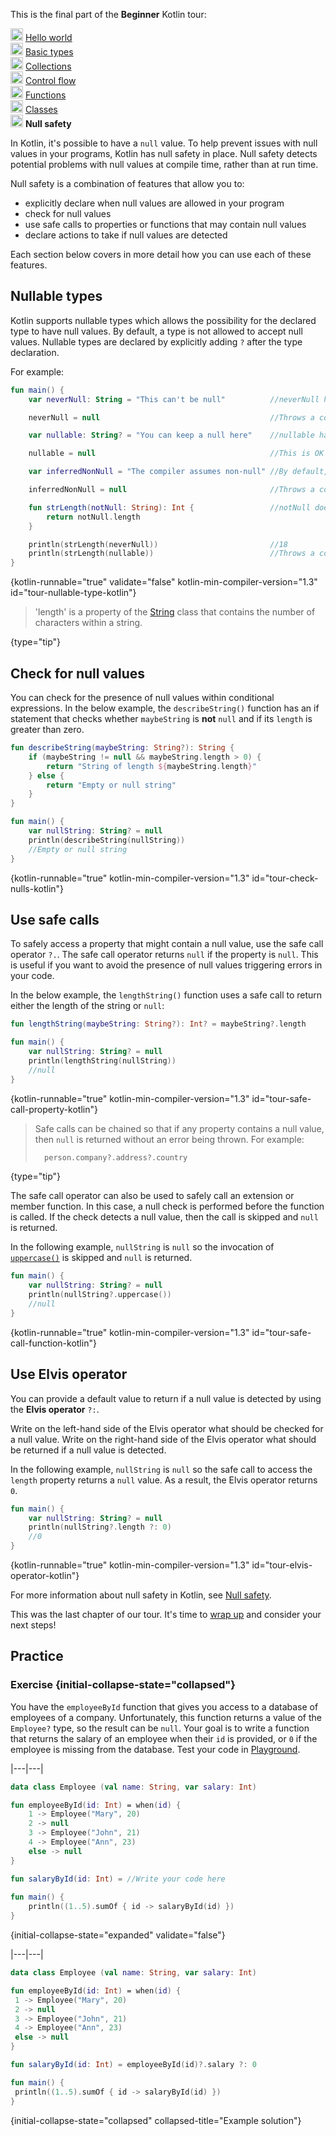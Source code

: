 [//]: # (title: Null safety)

<microformat>
    <p>This is the final part of the <strong>Beginner</strong> Kotlin tour:</p>
    <p><img src="icon-1-done.svg" width="20" alt="First step" /> <a href="kotlin-tour-hello-world.md">Hello world</a><br />
        <img src="icon-2-done.svg" width="20" alt="Second step" /> <a href="kotlin-tour-basic-types.md">Basic types</a><br />
        <img src="icon-3-done.svg" width="20" alt="Third step" /> <a href="kotlin-tour-collections.md">Collections</a><br />
        <img src="icon-4-done.svg" width="20" alt="Fourth step" /> <a href="kotlin-tour-control-flow.md">Control flow</a><br />
        <img src="icon-5-done.svg" width="20" alt="Fifth step" /> <a href="kotlin-tour-functions.md">Functions</a><br />
        <img src="icon-6-done.svg" width="20" alt="Sixth step" /> <a href="kotlin-tour-classes-part-1.md">Classes</a><br />
        <img src="icon-7.svg" width="20" alt="Final step" /> <strong>Null safety</strong><br /></p>
</microformat>

In Kotlin, it's possible to have a `null` value. To help prevent issues with null values in your programs, Kotlin has 
null safety in place. Null safety detects potential problems with null values at compile time, rather than at run time.

Null safety is a combination of features that allow you to:
* explicitly declare when null values are allowed in your program
* check for null values
* use safe calls to properties or functions that may contain null values
* declare actions to take if null values are detected

Each section below covers in more detail how you can use each of these features.

## Nullable types

Kotlin supports nullable types which allows the possibility for the declared type to have null values. By default, a type
is not allowed to accept null values. Nullable types are declared by explicitly adding `?` after the type declaration.

For example:

```kotlin
fun main() {
    var neverNull: String = "This can't be null"          //neverNull has String type

    neverNull = null                                      //Throws a compiler error

    var nullable: String? = "You can keep a null here"    //nullable has nullable String type

    nullable = null                                       //This is OK  

    var inferredNonNull = "The compiler assumes non-null" //By default, null values aren't accepted

    inferredNonNull = null                                //Throws a compiler error

    fun strLength(notNull: String): Int {                 //notNull doesn't accept null values
        return notNull.length
    }

    println(strLength(neverNull))                         //18
    println(strLength(nullable))                          //Throws a compiler error
}
```
{kotlin-runnable="true" validate="false" kotlin-min-compiler-version="1.3" id="tour-nullable-type-kotlin"}

> 'length' is a property of the [String](https://kotlinlang.org/api/latest/jvm/stdlib/kotlin/-string/) class that 
> contains the number of characters within a string.
>
{type="tip"}

## Check for null values

You can check for the presence of null values within conditional expressions. In the below example, the `describeString()`
 function has an if statement that checks whether `maybeString` is **not** `null` and if its `length` is greater than zero.

```kotlin
fun describeString(maybeString: String?): String {
    if (maybeString != null && maybeString.length > 0) {
        return "String of length ${maybeString.length}"
    } else {
        return "Empty or null string"
    }
}

fun main() {
    var nullString: String? = null
    println(describeString(nullString))
    //Empty or null string
}
```
{kotlin-runnable="true" kotlin-min-compiler-version="1.3" id="tour-check-nulls-kotlin"}

## Use safe calls

To safely access a property that might contain a null value, use the safe call operator `?.`. The safe call operator
returns `null` if the property is `null`. This is useful if you want to avoid the presence of null values triggering
errors in your code.

In the below example, the `lengthString()` function uses a safe call to return either the length of the string or `null`:

```kotlin
fun lengthString(maybeString: String?): Int? = maybeString?.length

fun main() { 
    var nullString: String? = null
    println(lengthString(nullString))
    //null
}
```
{kotlin-runnable="true" kotlin-min-compiler-version="1.3" id="tour-safe-call-property-kotlin"}

> Safe calls can be chained so that if any property contains a null value, then `null` is returned without an error being
> thrown. For example:
> ```kotlin
>   person.company?.address?.country
> ```
>
{type="tip"}

The safe call operator can also be used to safely call an extension or member function. In this case, a null check is 
performed before the function is called. If the check detects a null value, then the call is skipped and `null` is returned.

In the following example, `nullString` is `null` so the invocation of [`uppercase()`](https://kotlinlang.org/api/latest/jvm/stdlib/kotlin.text/uppercase.html)
is skipped and `null` is returned.

```kotlin
fun main() {
    var nullString: String? = null
    println(nullString?.uppercase())
    //null
}
```
{kotlin-runnable="true" kotlin-min-compiler-version="1.3" id="tour-safe-call-function-kotlin"}

## Use Elvis operator

You can provide a default value to return if a null value is detected by using the **Elvis operator** `?:`.

Write on the left-hand side of the Elvis operator what should be checked for a null value.
Write on the right-hand side of the Elvis operator what should be returned if a null value is detected.

In the following example, `nullString` is `null` so the safe call to access the `length` property returns a `null` value.
As a result, the Elvis operator returns `0`.

```kotlin
fun main() {
    var nullString: String? = null
    println(nullString?.length ?: 0)
    //0
}
```
{kotlin-runnable="true" kotlin-min-compiler-version="1.3" id="tour-elvis-operator-kotlin"}

For more information about null safety in Kotlin, see [Null safety](null-safety.md).

This was the last chapter of our tour. It's time to [wrap up](kotlin-tour-beginner-wrap-up.md) and consider your next steps!

## Practice

### Exercise {initial-collapse-state="collapsed"}
You have the `employeeById` function that gives you access to a database of employees of a company. Unfortunately, this 
function returns a value of the `Employee?` type, so the result can be `null`. Your goal is to write a function that 
returns the salary of an employee when their `id` is provided, or `0` if the employee is missing from the database.
Test your code in [Playground](https://play.kotlinlang.org).

|---|---|
```kotlin
data class Employee (val name: String, var salary: Int)

fun employeeById(id: Int) = when(id) {
    1 -> Employee("Mary", 20)
    2 -> null
    3 -> Employee("John", 21)
    4 -> Employee("Ann", 23)
    else -> null
}

fun salaryById(id: Int) = //Write your code here
    
fun main() { 
    println((1..5).sumOf { id -> salaryById(id) })
}
```
{initial-collapse-state="expanded" validate="false"}

|---|---|
```kotlin
data class Employee (val name: String, var salary: Int)

fun employeeById(id: Int) = when(id) {
 1 -> Employee("Mary", 20)
 2 -> null
 3 -> Employee("John", 21)
 4 -> Employee("Ann", 23)
 else -> null
}

fun salaryById(id: Int) = employeeById(id)?.salary ?: 0

fun main() {
 println((1..5).sumOf { id -> salaryById(id) })
}
```
{initial-collapse-state="collapsed" collapsed-title="Example solution"}
